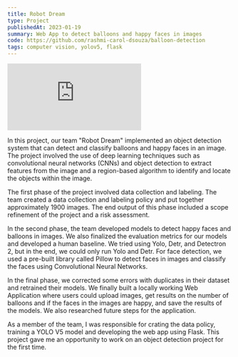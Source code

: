 ```yaml
---
title: Robot Dream
type: Project
publishedAt: 2023-01-19
summary: Web App to detect balloons and happy faces in images
code: https://github.com/rashmi-carol-dsouza/balloon-detection
tags: computer vision, yolov5, flask
---
```

<iframe class="video" src="https://www.youtube.com/embed/R5XeVGh6ZoI" title="Robot Dream Web App" frameborder="0" allow="accelerometer; autoplay; clipboard-write; encrypted-media; gyroscope; picture-in-picture; web-share" allowfullscreen></iframe>

In this project, our team "Robot Dream" implemented an object detection system that can detect and classify balloons and happy faces in an image. The project involved the use of deep learning techniques such as convolutional neural networks (CNNs) and object detection to extract features from the image and a region-based algorithm to identify and locate the objects within the image.

The first phase of the project involved data collection and labeling. The team created a data collection and labeling policy and put together approximately 1900 images. The end output of this phase included a scope refinement of the project and a risk assessment.

In the second phase, the team developed models to detect happy faces and balloons in images. We also finalized the evaluation metrics for our models and developed a human baseline. We tried using Yolo, Detr, and Detectron 2, but in the end, we could only run Yolo and Detr. For face detection, we used a pre-built library called Pillow to detect faces in images and classify the faces using Convolutional Neural Networks.

In the final phase, we corrected some errors with duplicates in their dataset and retrained their models. We finally built a locally working Web Application where users could upload images, get results on the number of balloons and if the faces in the images are happy, and save the results of the models. We also researched future steps for the application.

As a member of the team, I was responsible for crating the data policy, training a YOLO V5 model and developing the web app using Flask. This project gave me an opportunity to work on an object detection project for the first time.